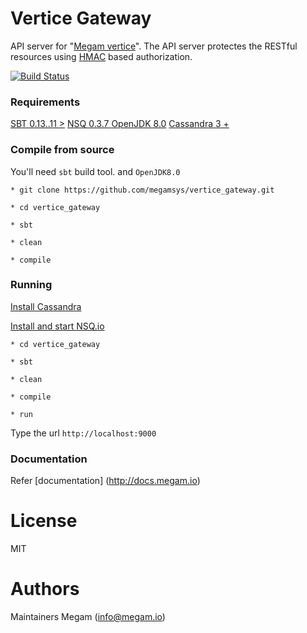 Vertice Gateway
================

API server for "[Megam vertice](https://www.megam.io)". The API server protectes the RESTful resources using [HMAC](http://www.ietf.org/rfc/rfc2104.txt) based authorization.

[![Build Status](https://travis-ci.org/megamsys/megam_gateway.png)](https://travis-ci.org/megamsys/megam_gateway)

### Requirements

>
[SBT 0.13..11 >](https://scala-sbt.org)
[NSQ 0.3.7  ](http://nsq.io)
[OpenJDK 8.0](http://openjdk.java.net/install/index.html)
[Cassandra 3 +](http://apache.cassandra.org)


### Compile from source

You'll need `sbt` build tool. and `OpenJDK8.0`

```
* git clone https://github.com/megamsys/vertice_gateway.git

* cd vertice_gateway

* sbt

* clean

* compile

```

### Running

[Install Cassandra](http://cassandra.apache.org/download/)

[Install and start NSQ.io](http://nsq.io/deployment/installing.html)

```
* cd vertice_gateway

* sbt

* clean

* compile

* run

```

Type the url `http://localhost:9000`



### Documentation

Refer [documentation] (http://docs.megam.io)


# License

MIT


# Authors

Maintainers Megam (<info@megam.io>)
